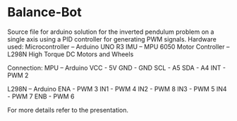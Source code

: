 # Balance-Bot
Source file for arduino solution for the inverted pendulum problem on a single axis using a PID controller for generating PWM signals.
Hardware used:
Microcontroller – Arduino UNO R3
IMU – MPU 6050
Motor Controller – L298N
High Torque DC Motors and Wheels

Connection:
MPU – Arduino
VCC - 5V
GND - GND
SCL - A5
SDA - A4
INT - PWM 2

L298N – Arduino
ENA - PWM 3
IN1 - PWM 4
IN2 - PWM 8
IN3 - PWM 5
IN4 - PWM 7
ENB - PWM 6

For more details refer to the presentation.
